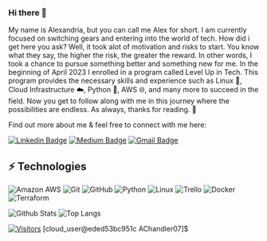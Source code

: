 ### Hi there 👋

My name is Alexandria, but you can call me Alex for short. I am currently focused on switching gears and entering into the world of tech. How did i get here you ask? Well, it took alot of motivation and risks to start. You know what they say, the higher the risk, the greater the reward. In other words, I took a chance to pursue something better and something new for me. In the beginning of April 2023 I enrolled in a program called Level Up in Tech. This program provides the necessary skills and experience such as Linux 🐧, Cloud Infrastructure ☁️, Python 🐍, AWS 🌐, and many more to succeed in the field. Now you get to follow along with me in this journey where the possibilities are endless. As always, thanks for reading. 🥰

Find out more about me & feel free to connect with me here:

<!-- Replace the fields below with the information requested. Remember to remove the encapsulating <> characters. For spaces in names, use %20 (e.g. Broadus%20Palmer) -->

[![Linkedin Badge](https://img.shields.io/badge/-Alexandria%20Chandler-blue?style=flat-square&logo=Linkedin&logoColor=white&link=https://www.linkedin.com/in/alexandria-chandler-6792a6240)](https://www.linkedin.com/in/alexandria-chandler-6792a6240)
[![Medium Badge](https://img.shields.io/badge/Alexandria%20Chandler-12100E?style=flat-square&logo=medium&logoColor=white&link=https://medium.com/@alexandriachandler/)](https://medium.com/@alexandriachandler/)
[![Gmail Badge](https://img.shields.io/badge/-alexandriachan127@gmail.com-c14438?style=flat-square&logo=Gmail&logoColor=white&link=mailto:alexandriachan127@gmail.com)](mailto:alexandriachan127@gmail.com)

## ⚡ Technologies

<!-- Check out the Badges folder for more badges -->

![Amazon AWS](https://img.shields.io/badge/Amazon%20AWS-232F3E?style=flat-square&logo=amazon-aws)
![Git](https://img.shields.io/badge/-Git-black?style=flat-square&logo=git)
![GitHub](https://img.shields.io/badge/-GitHub-181717?style=flat-square&logo=github)
![Python](https://img.shields.io/badge/-Python-black?style=flat-square&logo=Python)
![Linux](https://img.shields.io/badge/Linux-FCC624?style=flat-square&logo=linux&logoColor=black)
![Trello](https://img.shields.io/badge/Trello-%23026AA7.svg?style=flat-square&logo=Trello&logoColor=white)
![Docker](https://img.shields.io/badge/docker-%230db7ed.svg?style=for-the-badge&logo=docker&logoColor=white)
![Terraform](https://img.shields.io/badge/terraform-%235835CC.svg?style=for-the-badge&logo=terraform&logoColor=white)

<!-- Replace the fields below with the information requested. Remember to remove the encapsulating <> characters. -->

![Github Stats](https://github-readme-stats.vercel.app/api?username=AChandler07&count_private=true&show_icons=true&include_all_commits=true)
![Top Langs](https://github-readme-stats.vercel.app/api/top-langs/?username=AChandler07&hide=TeX&layout=compact)


[![Visitors](https://api.visitorbadge.io/api/visitors?path=AChandler07%2FAChandler07&label=VISITORS&countColor=%23263759)](https://visitorbadge.io/status?path=AChandler07%2FAChandler07)
[cloud_user@eded53bc951c AChandler07]$
